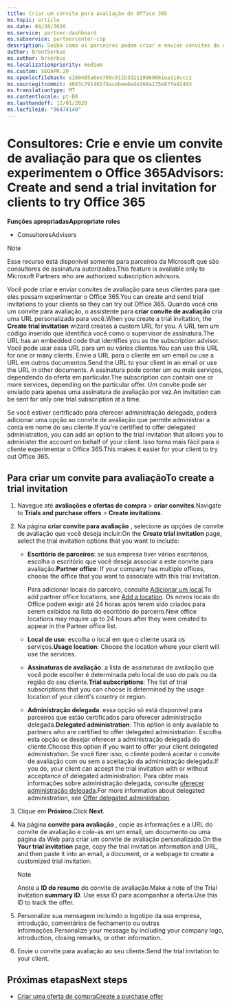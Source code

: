 ```yaml
---
title: Criar um convite para avaliação do Office 365
ms.topic: article
ms.date: 04/28/2020
ms.service: partner-dashboard
ms.subservice: partnercenter-csp
description: Saiba como os parceiros podem criar e enviar convites de avaliação para seus clientes para experimentar o Office 365. Os parceiros são um consultor autorizado de assinatura.
author: BrentSerbus
ms.author: brserbus
ms.localizationpriority: medium
ms.custom: SEOAPR.20
ms.openlocfilehash: e180485a6ee769c911b3d2119869661ea118ccc1
ms.sourcegitcommit: 4043c791402f0acebee6ede160a135e87fe92493
ms.translationtype: MT
ms.contentlocale: pt-BR
ms.lasthandoff: 12/01/2020
ms.locfileid: "96474148"
---
```

# <a name="advisors-create-and-send-a-trial-invitation-for-clients-to-try-office-365"></a><span data-ttu-id="deb85-104">Consultores: Crie e envie um convite de avaliação para que os clientes experimentem o Office 365</span><span class="sxs-lookup"><span data-stu-id="deb85-104">Advisors: Create and send a trial invitation for clients to try Office 365</span></span>


<span data-ttu-id="deb85-105">**Funções apropriadas**</span><span class="sxs-lookup"><span data-stu-id="deb85-105">**Appropriate roles**</span></span>

- <span data-ttu-id="deb85-106">Consultores</span><span class="sxs-lookup"><span data-stu-id="deb85-106">Advisors</span></span>

> [!NOTE]
> <span data-ttu-id="deb85-107">Esse recurso está disponível somente para parceiros da Microsoft que são consultores de assinatura autorizados.</span><span class="sxs-lookup"><span data-stu-id="deb85-107">This feature is available only to Microsoft Partners who are authorized subscription advisors.</span></span>

<span data-ttu-id="deb85-108">Você pode criar e enviar convites de avaliação para seus clientes para que eles possam experimentar o Office 365.</span><span class="sxs-lookup"><span data-stu-id="deb85-108">You can create and send trial invitations to your clients so they can try out Office 365.</span></span> <span data-ttu-id="deb85-109">Quando você cria um convite para avaliação, o assistente para **criar convite de avaliação** cria uma URL personalizada para você.</span><span class="sxs-lookup"><span data-stu-id="deb85-109">When you create a trial invitation, the **Create trial invitation** wizard creates a custom URL for you.</span></span> <span data-ttu-id="deb85-110">A URL tem um código inserido que identifica você como o supervisor de assinatura.</span><span class="sxs-lookup"><span data-stu-id="deb85-110">The URL has an embedded code that identifies you as the subscription advisor.</span></span> <span data-ttu-id="deb85-111">Você pode usar essa URL para um ou vários clientes.</span><span class="sxs-lookup"><span data-stu-id="deb85-111">You can use this URL for one or many clients.</span></span> <span data-ttu-id="deb85-112">Envie a URL para o cliente em um email ou use a URL em outros documentos.</span><span class="sxs-lookup"><span data-stu-id="deb85-112">Send the URL to your client in an email or use the URL in other documents.</span></span> <span data-ttu-id="deb85-113">A assinatura pode conter um ou mais serviços, dependendo da oferta em particular.</span><span class="sxs-lookup"><span data-stu-id="deb85-113">The subscription can contain one or more services, depending on the particular offer.</span></span> <span data-ttu-id="deb85-114">Um convite pode ser enviado para apenas uma assinatura de avaliação por vez.</span><span class="sxs-lookup"><span data-stu-id="deb85-114">An invitation can be sent for only one trial subscription at a time.</span></span>

<span data-ttu-id="deb85-115">Se você estiver certificado para oferecer administração delegada, poderá adicionar uma opção ao convite de avaliação que permite administrar a conta em nome do seu cliente.</span><span class="sxs-lookup"><span data-stu-id="deb85-115">If you're certified to offer delegated administration, you can add an option to the trial invitation that allows you to administer the account on behalf of your client.</span></span> <span data-ttu-id="deb85-116">Isso torna mais fácil para o cliente experimentar o Office 365.</span><span class="sxs-lookup"><span data-stu-id="deb85-116">This makes it easier for your client to try out Office 365.</span></span>

## <a name="to-create-a-trial-invitation"></a><span data-ttu-id="deb85-117">Para criar um convite para avaliação</span><span class="sxs-lookup"><span data-stu-id="deb85-117">To create a trial invitation</span></span>

1. <span data-ttu-id="deb85-118">Navegue até **avaliações e ofertas de compra**  >  **criar convites**.</span><span class="sxs-lookup"><span data-stu-id="deb85-118">Navigate to **Trials and purchase offers** > **Create invitations**.</span></span>

2. <span data-ttu-id="deb85-119">Na página **criar convite para avaliação** , selecione as opções de convite de avaliação que você deseja incluir:</span><span class="sxs-lookup"><span data-stu-id="deb85-119">On the **Create trial invitation** page, select the trial invitation options that you want to include:</span></span>

    - <span data-ttu-id="deb85-120">**Escritório de parceiros**: se sua empresa tiver vários escritórios, escolha o escritório que você deseja associar a este convite para avaliação.</span><span class="sxs-lookup"><span data-stu-id="deb85-120">**Partner office**: If your company has multiple offices, choose the office that you want to associate with this trial invitation.</span></span>

        <span data-ttu-id="deb85-121">Para adicionar locais do parceiro, consulte [Adicionar um local](manage-locations.md).</span><span class="sxs-lookup"><span data-stu-id="deb85-121">To add partner office locations, see [Add a location](manage-locations.md).</span></span> <span data-ttu-id="deb85-122">Os novos locais do Office podem exigir até 24 horas após terem sido criados para serem exibidos na lista do escritório do parceiro.</span><span class="sxs-lookup"><span data-stu-id="deb85-122">New office locations may require up to 24 hours after they were created to appear in the Partner office list.</span></span>

    - <span data-ttu-id="deb85-123">**Local de uso**: escolha o local em que o cliente usará os serviços.</span><span class="sxs-lookup"><span data-stu-id="deb85-123">**Usage location**: Choose the location where your client will use the services.</span></span>
    - <span data-ttu-id="deb85-124">**Assinaturas de avaliação**: a lista de assinaturas de avaliação que você pode escolher é determinada pelo local de uso do país ou da região do seu cliente.</span><span class="sxs-lookup"><span data-stu-id="deb85-124">**Trial subscriptions**: The list of trial subscriptions that you can choose is determined by the usage location of your client's country or region.</span></span>
    - <span data-ttu-id="deb85-125">**Administração delegada**: essa opção só está disponível para parceiros que estão certificados para oferecer administração delegada.</span><span class="sxs-lookup"><span data-stu-id="deb85-125">**Delegated administration**: This option is only available to partners who are certified to offer delegated administration.</span></span> <span data-ttu-id="deb85-126">Escolha esta opção se desejar oferecer a administração delegada do cliente.</span><span class="sxs-lookup"><span data-stu-id="deb85-126">Choose this option if you want to offer your client delegated administration.</span></span> <span data-ttu-id="deb85-127">Se você fizer isso, o cliente poderá aceitar o convite de avaliação com ou sem a aceitação da administração delegada.</span><span class="sxs-lookup"><span data-stu-id="deb85-127">If you do, your client can accept the trial invitation with or without acceptance of delegated administration.</span></span> <span data-ttu-id="deb85-128">Para obter mais informações sobre administração delegada, consulte [oferecer administração delegada](customers-revoke-admin-privileges.md).</span><span class="sxs-lookup"><span data-stu-id="deb85-128">For more information about delegated administration, see [Offer delegated administration](customers-revoke-admin-privileges.md).</span></span>

3. <span data-ttu-id="deb85-129">Clique em **Próximo**.</span><span class="sxs-lookup"><span data-stu-id="deb85-129">Click **Next**.</span></span>

4. <span data-ttu-id="deb85-130">Na página **convite para avaliação** , copie as informações e a URL do convite de avaliação e cole-as em um email, um documento ou uma página da Web para criar um convite de avaliação personalizado.</span><span class="sxs-lookup"><span data-stu-id="deb85-130">On the **Your trial invitation** page, copy the trial invitation information and URL, and then paste it into an email, a document, or a webpage to create a customized trial invitation.</span></span>

    > [!NOTE]
    > <span data-ttu-id="deb85-131">Anote a **ID do resumo** do convite de avaliação.</span><span class="sxs-lookup"><span data-stu-id="deb85-131">Make a note of the Trial invitation **summary ID**.</span></span> <span data-ttu-id="deb85-132">Use essa ID para acompanhar a oferta.</span><span class="sxs-lookup"><span data-stu-id="deb85-132">Use this ID to track the offer.</span></span>

5. <span data-ttu-id="deb85-133">Personalize sua mensagem incluindo o logotipo da sua empresa, introdução, comentários de fechamento ou outras informações.</span><span class="sxs-lookup"><span data-stu-id="deb85-133">Personalize your message by including your company logo, introduction, closing remarks, or other information.</span></span>

6. <span data-ttu-id="deb85-134">Envie o convite para avaliação ao seu cliente.</span><span class="sxs-lookup"><span data-stu-id="deb85-134">Send the trial invitation to your client.</span></span>

## <a name="next-steps"></a><span data-ttu-id="deb85-135">Próximas etapas</span><span class="sxs-lookup"><span data-stu-id="deb85-135">Next steps</span></span>

- [<span data-ttu-id="deb85-136">Criar uma oferta de compra</span><span class="sxs-lookup"><span data-stu-id="deb85-136">Create a purchase offer</span></span>](advisor-create-a-purchase-offer.md)
